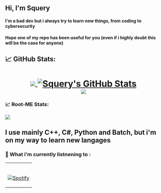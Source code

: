 ## Hi, I'm Squery
#### I'm a bad dev but i always try to learn new things, from coding to cybersecurity
#### Hope one of my repo has been useful for you (even if i highly doubt this will be the case for anyone)

## &#x1f4c8; GitHub Stats:

<h1 align="center">
<a href="https://github.com/Squerys">
  <img align="center" src="https://github-readme-stats.vercel.app/api/top-langs/?username=Squerys&hide=java,html&&theme=dark"></img>
</a>
<a href="https://github.com/Squerys">
  <img align="center" src="https://github-readme-stats.vercel.app/api?username=Squerys&show_icons=true&line_height=27&count_private=true&theme=dark" alt="Squery's GitHub Stats"></img>
</a>
<br>
<a href="https://github.com/Squerys">
  <img align="center" src="https://github-readme-streak-stats.herokuapp.com?user=Squerys&theme=dark" />
</a>
<br>
</h1>

### &#x1f4c8; Root-ME Stats:
<a href="https://www.root-me.org/Squery?lang=fr#61c679f04db1ca2c47379a5b612634c7">
  <img src="https://root-me-diff.vercel.app/rm-gh?nickname=Squery"/>
</a>

## I use mainly C++, C#, Python and Batch, but i'm on my way to learn new langages


### :musical_note: What i'm currently listnening to : 

<table align="center" width="100%"> 
  <tr>
  <td width="100%">
    
&nbsp; <br> [![Spotify](https://squerys.vercel.app/api/spotify?background_color=00050c&border_color=00dc22)](https://open.spotify.com/user/b1to01nn9dp4mzoyq0f0drsfs)
    
  </td>

